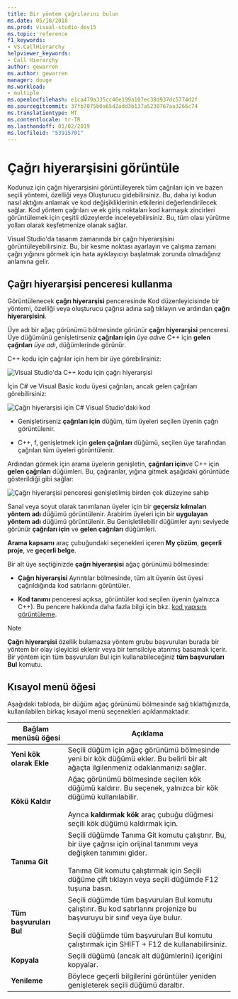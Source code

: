 ```yaml
---
title: Bir yöntem çağrılarını bulun
ms.date: 05/18/2018
ms.prod: visual-studio-dev15
ms.topic: reference
f1_keywords:
- VS.CallHierarchy
helpviewer_keywords:
- Call Hierarchy
author: gewarren
ms.author: gewarren
manager: douge
ms.workload:
- multiple
ms.openlocfilehash: e1ca479a335cc46e199a107ec38d937dc5774d2f
ms.sourcegitcommit: 37fb7075b0a65d2add3b137a5230767aa3266c74
ms.translationtype: MT
ms.contentlocale: tr-TR
ms.lasthandoff: 01/02/2019
ms.locfileid: "53915701"
---
```

# <a name="view-call-hierarchy"></a>Çağrı hiyerarşisini görüntüle

Kodunuz için çağrı hiyerarşisini görüntüleyerek tüm çağrıları için ve bazen seçili yöntemi, özelliği veya Oluşturucu gidebilirsiniz. Bu, daha iyi kodun nasıl aktığını anlamak ve kod değişikliklerinin etkilerini değerlendirilecek sağlar. Kod yöntem çağrıları ve ek giriş noktaları kod karmaşık zincirleri görüntülemek için çeşitli düzeylerde inceleyebilirsiniz. Bu, tüm olası yürütme yolları olarak keşfetmenize olanak sağlar.

Visual Studio'da tasarım zamanında bir çağrı hiyerarşisini görüntüleyebilirsiniz. Bu, bir kesme noktası ayarlayın ve çalışma zamanı çağrı yığınını görmek için hata ayıklayıcıyı başlatmak zorunda olmadığınız anlamına gelir.

## <a name="use-the-call-hierarchy-window"></a>Çağrı hiyerarşisi penceresi kullanma

Görüntülenecek **çağrı hiyerarşisi** penceresinde Kod düzenleyicisinde bir yöntemi, özelliği veya oluşturucu çağrısı adına sağ tıklayın ve ardından **çağrı hiyerarşisini**.

Üye adı bir ağaç görünümü bölmesinde görünür **çağrı hiyerarşisi** penceresi. Üye düğümünü genişletirseniz **çağrıları için** *üye adı*ve C++ için **gelen çağrıları** *üye adı*, düğümlerinde görünür.

C++ kodu için çağrılar için hem bir üye görebilirsiniz:

![Visual Studio'da C++ kodu için çağrı hiyerarşisi](media/call-hierarchy-cpp.png)

İçin C# ve Visual Basic kodu üyesi çağrıları, ancak gelen çağrıları görebilirsiniz:

![Çağrı hiyerarşisi için C# Visual Studio'daki kod](media/call-hierarchy-csharp.png)

- Genişletirseniz **çağrıları için** düğüm, tüm üyeleri seçilen üyenin çağrı görüntülenir.

- C++, f, genişletmek için **gelen çağrıları** düğümü, seçilen üye tarafından çağrılan tüm üyeleri görüntülenir.

Ardından görmek için arama üyelerin genişletin, **çağrıları için**ve C++ için **gelen çağrıları** düğümleri. Bu, çağıranlar, yığına gitmek aşağıdaki görüntüde gösterildiği gibi sağlar:

![Çağrı hiyerarşisi penceresi genişletilmiş birden çok düzeyine sahip](media/call-hierarchy-csharp-expanded.png)

Sanal veya soyut olarak tanımlanan üyeler için bir **geçersiz kılmaları yöntem adı** düğümü görüntülenir. Arabirim üyeleri için bir **uygulayan yöntem adı** düğümü görüntülenir. Bu Genişletilebilir düğümler aynı seviyede görünür **çağrıları için** ve **gelen çağrıları** düğümleri.

**Arama kapsamı** araç çubuğundaki seçenekleri içeren **My çözüm**, **geçerli proje**, ve **geçerli belge**.

Bir alt üye seçtiğinizde **çağrı hiyerarşisi** ağaç görünümü bölmesinde:

- **Çağrı hiyerarşisi** Ayrıntılar bölmesinde, tüm alt üyenin üst üyesi çağrıldığında kod satırlarını görüntüler.

- **Kod tanımı** penceresi açıksa, görüntüler kod seçilen üyenin (yalnızca C++). Bu pencere hakkında daha fazla bilgi için bkz. [kod yapısını görüntüleme](../../ide/viewing-the-structure-of-code.md).

> [!NOTE]
> **Çağrı hiyerarşisi** özellik bulamazsa yöntem grubu başvuruları burada bir yöntem bir olay işleyicisi eklenir veya bir temsilciye atanmış basamak içerir. Bir yöntem için tüm başvuruları Bul için kullanabileceğiniz **tüm başvuruları Bul** komutu.

## <a name="shortcut-menu-items"></a>Kısayol menü öğesi

Aşağıdaki tabloda, bir düğüm ağaç görünümü bölmesinde sağ tıklattığınızda, kullanılabilen birkaç kısayol menü seçenekleri açıklanmaktadır.

|Bağlam menüsü öğesi|Açıklama|
| - |-----------------|
|**Yeni kök olarak Ekle**|Seçili düğüm için ağaç görünümü bölmesinde yeni bir kök düğümü ekler. Bu belirli bir alt ağaçta ilgilenmeniz odaklanmanızı sağlar.|
|**Kökü Kaldır**|Ağaç görünümü bölmesinde seçilen kök düğümü kaldırır. Bu seçenek, yalnızca bir kök düğümü kullanılabilir.<br /><br /> Ayrıca **kaldırmak kök** araç çubuğu düğmesi seçili kök düğümü kaldırmak için.|
|**Tanıma Git**|Seçili düğümde Tanıma Git komutu çalıştırır. Bu, bir üye çağrısı için orijinal tanımını veya değişken tanımını gider.<br /><br /> Tanıma Git komutu çalıştırmak için Seçili düğüme çift tıklayın veya seçili düğümde F12 tuşuna basın.|
|**Tüm başvuruları Bul**|Seçili düğümde tüm başvuruları Bul komutu çalıştırır. Bu kod satırlarını projenize bu başvuruyu bir sınıf veya üye bulur.<br /><br /> Seçili düğümde tüm başvuruları Bul komutu çalıştırmak için SHIFT + F12 de kullanabilirsiniz.|
|**Kopyala**|Seçili düğümü (ancak alt düğümlerini) içeriğini kopyalar.|
|**Yenileme**|Böylece geçerli bilgilerini görüntüler yeniden genişleterek seçili düğümü daraltır.|